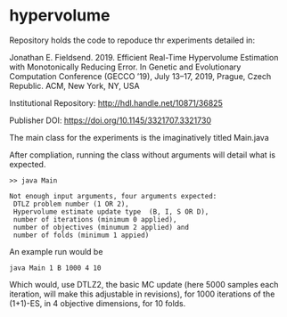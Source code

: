 # hypervolume


Repository holds the code to repoduce thr experiments detailed in:


Jonathan E. Fieldsend. 2019. 
Efficient Real-Time Hypervolume Estimation with Monotonically Reducing Error. 
In Genetic and Evolutionary Computation Conference (GECCO ’19), 
July 13–17, 2019, Prague, Czech Republic. ACM, New York, NY, USA

Institutional Repository: http://hdl.handle.net/10871/36825

Publisher DOI: https://doi.org/10.1145/3321707.3321730

The main class for the experiments is the imaginatively titled Main.java

After compliation, running the class without arguments will detail what is expected.

```
>> java Main

Not enough input arguments, four arguments expected:
 DTLZ problem number (1 OR 2),
 Hypervolume estimate update type  (B, I, S OR D),
 number of iterations (minimum 0 applied),
 number of objectives (minumum 2 applied) and
 number of folds (minimum 1 appied)
```

An example run would be 

```
java Main 1 B 1000 4 10
```

Which would, use DTLZ2, the basic MC update (here 5000 samples each iteration, will make this adjustable in revisions), for 1000 iterations of the (1+1)-ES, in 4 objective dimensions, for 10 folds.
